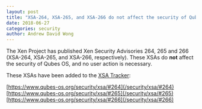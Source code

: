 ```yaml
---
layout: post
title: "XSA-264, XSA-265, and XSA-266 do not affect the security of Qubes OS"
date: 2018-06-27
categories: security
author: Andrew David Wong
---
```


The Xen Project has published Xen Security Advisories 264, 265 and 266
(XSA-264, XSA-265, and XSA-266, respectively). These XSAs do **not**
affect the security of Qubes OS, and no user action is necessary.

These XSAs have been added to the [XSA Tracker]:

[https://www.qubes-os.org/security/xsa/#264](/security/xsa/#264)  
[https://www.qubes-os.org/security/xsa/#265](/security/xsa/#265)  
[https://www.qubes-os.org/security/xsa/#266](/security/xsa/#266)


[XSA Tracker]: /security/xsa/

